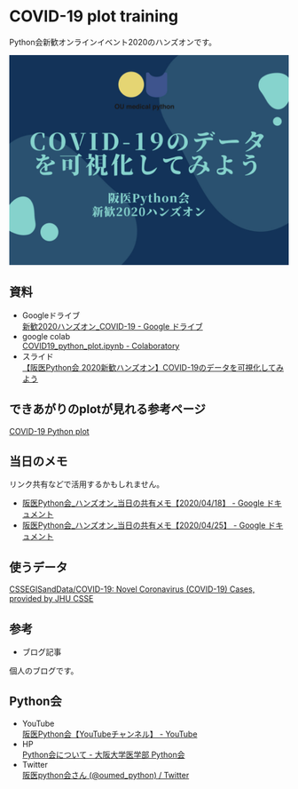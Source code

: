 # COVID-19 plot training
Python会新歓オンラインイベント2020のハンズオンです。

![](./表紙.jpeg)

## 資料
- Googleドライブ  
[新歓2020ハンズオン_COVID-19 - Google ドライブ](https://drive.google.com/drive/folders/146_RzcB8AeKZ0eMacSE-9IvpzLXBBIDF?usp=sharing)  
- google colab  
[COVID19_python_plot.ipynb - Colaboratory](https://colab.research.google.com/drive/1J6GwZwJ466NCXp1k3eXHHnvKlu8iKnWA#scrollTo=vd33Daxnxmm4&uniqifier=3)  
- スライド  
[【阪医Python会 2020新歓ハンズオン】COVID-19のデータを可視化してみよう](https://www.slideshare.net/secret/1Vcu53Q4WMRUx)

## できあがりのplotが見れる参考ページ
[COVID-19 Python plot](https://ykohki.github.io/COVID-19_plot_training/)

## 当日のメモ
リンク共有などで活用するかもしれません。
- [阪医Python会_ハンズオン_当日の共有メモ【2020/04/18】 - Google ドキュメント](https://docs.google.com/document/d/1wibNdCb07oEOa_8f0rxs6tYK_hd8lrY4vpCHDnzTjEk/edit)
- [阪医Python会_ハンズオン_当日の共有メモ【2020/04/25】 - Google ドキュメント](https://docs.google.com/document/d/1dMymkiDLQHq5kPwMDiy_P2-tEHQAiQSuVNyCkg4nDA4/edit)

## 使うデータ
[CSSEGISandData/COVID-19: Novel Coronavirus (COVID-19) Cases, provided by JHU CSSE](https://github.com/CSSEGISandData/COVID-19)

## 参考
- ブログ記事  

個人のブログです。

## Python会

- YouTube  
[阪医Python会【YouTubeチャンネル】 - YouTube](https://www.youtube.com/channel/UCh1eAeDCpsZeOh0Z9paNfHQ)
- HP  
[Python会について - 大阪大学医学部 Python会](https://oumpy.github.io/)  
- Twitter  
[阪医python会さん (@oumed_python) / Twitter](https://twitter.com/oumed_python)